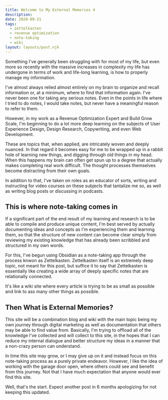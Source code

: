 ```yaml
---
title: Welcome to My External Memories 4
description: 
date: 2020-09-21
tags:
  - zettelkasten
  - revenue optimization
  - note-taking
  - wiki
layout: layouts/post.njk
---
```

Something I've generally been struggling with for most of my life, but even more so recently with the massive increases in complexity my life has undergone in terms of work and life-long learning, is how to properly manage my information.

I've almost always relied almost entirely on my brain to organize and recall information or, at a minimum, where to find that information again. I've never been one for taking any serious notes. Even in the points in life where I tried to do notes, I would take notes, but never have a meaningful reason to refer to them.

However, in my work as a Revenue Optimization Expert and Build Grow Scale, I'm beginning to do a lot more deep learning on the subjects of User Experience Design, Design Research, Copywriting, and even Web Development.

These are topics that, when applied, are intricately woven and deeply nuanced. In that regard it becomes easy for me to be wrapped up in a rabbit hole of learning new things, and digging through old things in my head. When this happens my brain can often get spun up to a degree that actually makes completing real work difficult. The thought processes themselves become distracting from their own goals.

In addition to that, I've taken on roles as an educator of sorts, writing and instructing for video courses on these subjects that tantalize me so, as well as writing blog posts or discussing in podcasts.

## This is where note-taking comes in
If a significant part of the end result of my learning and research is to be able to compile and produce unique content, I'm best served by actually documenting ideas and concepts as I'm experiencing them and learning them, so that the structure of new content can become clear simply from reviewing my existing knowledge that has already been scribbled and structured in my own words.

For this, I've begun using Obsidian as a note-taking app through the process knwon as Zettelkasten. Zettelkasten itself is an extremely deep topic, not meant for this post, but suffice it to say that Zettelkasten is essentially like creating a wide array of deeply specific notes that are relationally connected.

It's like a wiki site where every article is trying to be as small as possible and link to ass many other things as possible.

## Then What is External Memories?
This site will be a combination blog and wiki with the main topic being my own journey through digital marketing as well as documentation that others may be able to find value from. Basically, I'm trying to offload all of the knowledge I've collected and will collect to this site, in the hopes that I can reduce my internal dialogue and better structure my ideas in a manner that a non-crazy person can understand.

In time this site may grow, or I may give up on it and instead focus on this note-taking process as a purely private endeavor. However, I like the idea of working with the garage door open, where others could see and benefit from this journey. Not that I have much expectation that anyone would ever find this site.

Well, that's the start. Expect another post in 6 months apologizing for not keeping this updated.

